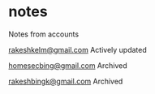 # notes
Notes from accounts

rakeshkelm@gmail.com
Actively updated 

homesecbing@gmail.com
Archived

rakeshbingk@gmail.com
Archived
